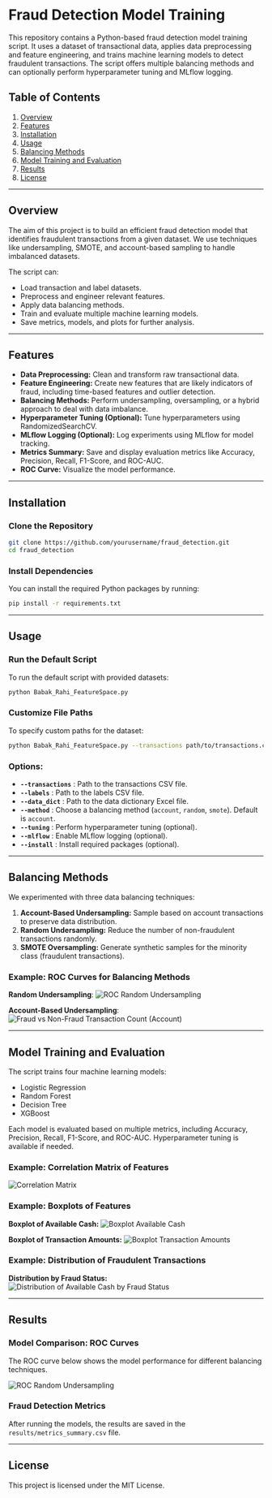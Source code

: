 
# Fraud Detection Model Training

This repository contains a Python-based fraud detection model training script. It uses a dataset of transactional data, applies data preprocessing and feature engineering, and trains machine learning models to detect fraudulent transactions. The script offers multiple balancing methods and can optionally perform hyperparameter tuning and MLflow logging.

## Table of Contents
1. [Overview](#overview)
2. [Features](#features)
3. [Installation](#installation)
4. [Usage](#usage)
5. [Balancing Methods](#balancing-methods)
6. [Model Training and Evaluation](#model-training-and-evaluation)
7. [Results](#results)
8. [License](#license)

---

## Overview
The aim of this project is to build an efficient fraud detection model that identifies fraudulent transactions from a given dataset. We use techniques like undersampling, SMOTE, and account-based sampling to handle imbalanced datasets.

The script can:
- Load transaction and label datasets.
- Preprocess and engineer relevant features.
- Apply data balancing methods.
- Train and evaluate multiple machine learning models.
- Save metrics, models, and plots for further analysis.

---

## Features
- **Data Preprocessing:** Clean and transform raw transactional data.
- **Feature Engineering:** Create new features that are likely indicators of fraud, including time-based features and outlier detection.
- **Balancing Methods:** Perform undersampling, oversampling, or a hybrid approach to deal with data imbalance.
- **Hyperparameter Tuning (Optional):** Tune hyperparameters using RandomizedSearchCV.
- **MLflow Logging (Optional):** Log experiments using MLflow for model tracking.
- **Metrics Summary:** Save and display evaluation metrics like Accuracy, Precision, Recall, F1-Score, and ROC-AUC.
- **ROC Curve:** Visualize the model performance.

---

## Installation

### Clone the Repository
```bash
git clone https://github.com/yourusername/fraud_detection.git
cd fraud_detection
```

### Install Dependencies
You can install the required Python packages by running:

```bash
pip install -r requirements.txt
```

---

## Usage

### Run the Default Script
To run the default script with provided datasets:
```bash
python Babak_Rahi_FeatureSpace.py
```

### Customize File Paths
To specify custom paths for the dataset:
```bash
python Babak_Rahi_FeatureSpace.py --transactions path/to/transactions.csv --labels path/to/labels.csv --data_dict path/to/data-dictionary.xlsx --method account --mlflow --tuning
```

### Options:
- **`--transactions`** : Path to the transactions CSV file.
- **`--labels`** : Path to the labels CSV file.
- **`--data_dict`** : Path to the data dictionary Excel file.
- **`--method`** : Choose a balancing method (`account`, `random`, `smote`). Default is `account`.
- **`--tuning`** : Perform hyperparameter tuning (optional).
- **`--mlflow`** : Enable MLflow logging (optional).
- **`--install`** : Install required packages (optional).

---

## Balancing Methods

We experimented with three data balancing techniques: 
1. **Account-Based Undersampling:** Sample based on account transactions to preserve data distribution.
2. **Random Undersampling:** Reduce the number of non-fraudulent transactions randomly.
3. **SMOTE Oversampling:** Generate synthetic samples for the minority class (fraudulent transactions).

### Example: ROC Curves for Balancing Methods
**Random Undersampling**:
![ROC Random Undersampling](plots/EDAPlots/ROC-Random_Undersampling.png)

**Account-Based Undersampling**:
![Fraud vs Non-Fraud Transaction Count (Account)](plots/EDAPlots/Fraud_vs_Non-Fraud_Transaction_Count_Account-Level_Undersampling.png)

---

## Model Training and Evaluation

The script trains four machine learning models:
- Logistic Regression
- Random Forest
- Decision Tree
- XGBoost

Each model is evaluated based on multiple metrics, including Accuracy, Precision, Recall, F1-Score, and ROC-AUC. Hyperparameter tuning is available if needed.

### Example: Correlation Matrix of Features
![Correlation Matrix](plots/EDAPlots/Correlation_Matrix.png)

### Example: Boxplots of Features
**Boxplot of Available Cash:**
![Boxplot Available Cash](plots/EDAPlots/Boxplot_of_Available_Cash.png)

**Boxplot of Transaction Amounts:**
![Boxplot Transaction Amounts](plots/EDAPlots/Boxplot_of_Transaction_Amounts.png)

### Example: Distribution of Fraudulent Transactions
**Distribution by Fraud Status:**
![Distribution of Available Cash by Fraud Status](plots/EDAPlots/Distribution_of_Available_Cash_by_Fraud_Status.png)

---

## Results

### Model Comparison: ROC Curves
The ROC curve below shows the model performance for different balancing techniques.

![ROC Random Undersampling](plots/EDAPlots/ROC-Random_Undersampling.png)

### Fraud Detection Metrics
After running the models, the results are saved in the `results/metrics_summary.csv` file.

---

## License

This project is licensed under the MIT License.
